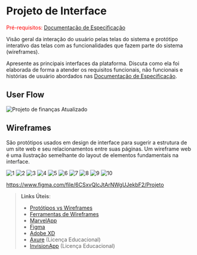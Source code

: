 # Projeto de Interface

<span style="color:red">Pré-requisitos: <a href="2-Especificação do Projeto.md"> Documentação de Especificação</a></span>

Visão geral da interação do usuário pelas telas do sistema e protótipo interativo das telas com as funcionalidades que fazem parte do sistema (wireframes).

 Apresente as principais interfaces da plataforma. Discuta como ela foi elaborada de forma a atender os requisitos funcionais, não funcionais e histórias de usuário abordados nas <a href="2-Especificação do Projeto.md"> Documentação de Especificação</a>.

## User Flow

![Projeto de finanças Atualizado](https://user-images.githubusercontent.com/81396982/124524214-918ff980-ddd0-11eb-8f51-365daa9ddd5c.png)



## Wireframes

São protótipos usados em design de interface para sugerir a estrutura de um site web e seu relacionamentos entre suas páginas. Um wireframe web é uma ilustração semelhante do layout de elementos fundamentais na interface.

![1](https://user-images.githubusercontent.com/81396982/122836779-4ef6f900-d2c9-11eb-9930-2ac105b3c8ff.png)
![2](https://user-images.githubusercontent.com/81396982/122836927-98dfdf00-d2c9-11eb-954a-8dc4cfbb4473.png)
![3](https://user-images.githubusercontent.com/81396982/122836990-b2812680-d2c9-11eb-84f1-6192463cd40a.png)
![4](https://user-images.githubusercontent.com/81396982/122837119-efe5b400-d2c9-11eb-9656-bea7a56cc088.png)
![5](https://user-images.githubusercontent.com/81396982/122837123-f2480e00-d2c9-11eb-9187-14082522b9ab.png)
![6](https://user-images.githubusercontent.com/81396982/122837129-f3793b00-d2c9-11eb-9211-127022a9b28d.png)
![7](https://user-images.githubusercontent.com/81396982/122837132-f4aa6800-d2c9-11eb-98ba-139097041e58.png)
![8](https://user-images.githubusercontent.com/81396982/122837135-f5db9500-d2c9-11eb-910c-b9266fd658b5.png)
![9](https://user-images.githubusercontent.com/81396982/122837136-f70cc200-d2c9-11eb-9d61-c962edca9603.png)
![10](https://user-images.githubusercontent.com/81396982/122837139-f83def00-d2c9-11eb-8141-4274bea75d73.png)

https://www.figma.com/file/6CSxvQIcJtArNWgUJekbF2/Projeto


 
> **Links Úteis**:
> - [Protótipos vs Wireframes](https://www.nngroup.com/videos/prototypes-vs-wireframes-ux-projects/)
> - [Ferramentas de Wireframes](https://rockcontent.com/blog/wireframes/)
> - [MarvelApp](https://marvelapp.com/developers/documentation/tutorials/)
> - [Figma](https://www.figma.com/)
> - [Adobe XD](https://www.adobe.com/br/products/xd.html#scroll)
> - [Axure](https://www.axure.com/edu) (Licença Educacional)
> - [InvisionApp](https://www.invisionapp.com/) (Licença Educacional)
